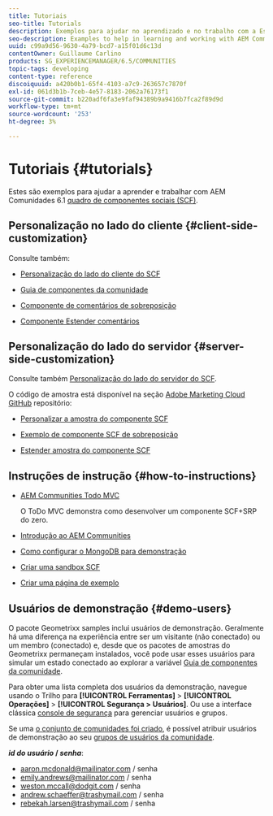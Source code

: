 ```yaml
---
title: Tutoriais
seo-title: Tutorials
description: Exemplos para ajudar no aprendizado e no trabalho com a Estrutura de componentes sociais (SCF) do AEM Communities
seo-description: Examples to help in learning and working with AEM Communities social component framework (SCF)
uuid: c99a9d56-9630-4a79-bcd7-a15f01d6c13d
contentOwner: Guillaume Carlino
products: SG_EXPERIENCEMANAGER/6.5/COMMUNITIES
topic-tags: developing
content-type: reference
discoiquuid: a420b0b1-65f4-4103-a7c9-263657c7870f
exl-id: 061d3b1b-7ceb-4e57-8183-2062a76173f1
source-git-commit: b220adf6fa3e9faf94389b9a9416b7fca2f89d9d
workflow-type: tm+mt
source-wordcount: '253'
ht-degree: 3%

---
```


# Tutoriais {#tutorials}

Estes são exemplos para ajudar a aprender e trabalhar com AEM Comunidades 6.1 [quadro de componentes sociais (SCF)](scf.md).

## Personalização no lado do cliente {#client-side-customization}

Consulte também:

* [Personalização do lado do cliente do SCF](client-customize.md)

* [Guia de componentes da comunidade](components-guide.md)

* [Componente de comentários de sobreposição](overlay-comments.md)

* [Componente Estender comentários](extend-comments.md)

## Personalização do lado do servidor {#server-side-customization}

Consulte também [Personalização do lado do servidor do SCF](server-customize.md).

O código de amostra está disponível na seção [Adobe Marketing Cloud GitHub](https://github.com/Adobe-Marketing-Cloud) repositório:

* [Personalizar a amostra do componente SCF](https://github.com/Adobe-Marketing-Cloud/aem-scf-sample-components-customize)

* [Exemplo de componente SCF de sobreposição](https://github.com/Adobe-Marketing-Cloud/aem-scf-sample-components-overlay)

* [Estender amostra do componente SCF](https://github.com/Adobe-Marketing-Cloud/aem-scf-sample-components-extension)

## Instruções de instrução {#how-to-instructions}

* [AEM Communities Todo MVC](https://github.com/Adobe-Marketing-Cloud/aem-communities-todomvc-sample)

   O ToDo MVC demonstra como desenvolver um componente SCF+SRP do zero.

* [Introdução ao AEM Communities](getting-started.md)

* [Como configurar o MongoDB para demonstração](demo-mongo.md)

* [Criar uma sandbox SCF](an-scf-sandbox.md)

* [Criar uma página de exemplo](create-sample-page.md)

## Usuários de demonstração {#demo-users}

O pacote Geometrixx samples inclui usuários de demonstração. Geralmente há uma diferença na experiência entre ser um visitante (não conectado) ou um membro (conectado) e, desde que os pacotes de amostras do Geometrixx permaneçam instalados, você pode usar esses usuários para simular um estado conectado ao explorar a variável [Guia de componentes da comunidade](components-guide.md).

Para obter uma lista completa dos usuários da demonstração, navegue usando o Trilho para **[!UICONTROL Ferramentas]** > **[!UICONTROL Operações]** > **[!UICONTROL Segurança > Usuários]**. Ou use a interface clássica [console de segurança](http://localhost:4502/useradmin) para gerenciar usuários e grupos.

Se uma [o conjunto de comunidades foi criado](getting-started.md), é possível atribuir usuários de demonstração ao seu [grupos de usuários da comunidade](users.md).

***id do usuário* / *senha***:

* aaron.mcdonald@mailinator.com / senha
* emily.andrews@mailinator.com / senha
* weston.mccall@dodgit.com / senha
* andrew.schaeffer@trashymail.com / senha
* rebekah.larsen@trashymail.com / senha
